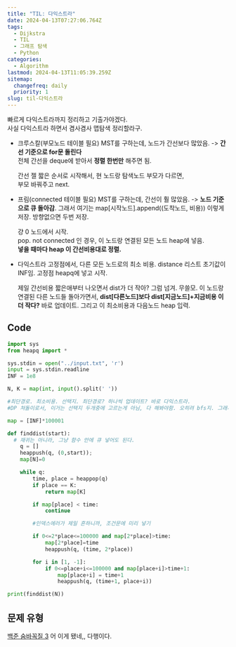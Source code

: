 ```yaml
---
title: "TIL: 다익스트라"
date: 2024-04-13T07:27:06.764Z
tags:
  - Dijkstra
  - TIL
  - 그래프 탐색
  - Python
categories:
  - Algorithm
lastmod: 2024-04-13T11:05:39.259Z
sitemap:
  changefreq: daily
  priority: 1
slug: til-다익스트라
---
```


빠르게 다익스트라까지 정리하고 기출가야겠다.<br>
사실 다익스트라 하면서 겸사겸사 맵탐색 정리할라구.<br>

- 크루스칼(부모노드 테이블 필요)
  MST를 구하는데, 노드가 간선보다 많았음. -> **간선 기준으로 for문 돌린다**<br>
  전체 간선을 deque에 받아서 **정렬 한번만** 해주면 됨.<br>

  간선 젤 짧은 순서로 시작해서,
  현 노드랑 탐색노드 부모가 다르면,<br>
  부모 바꿔주고 next.

- 프림(connected 테이블 필요)
  MST를 구하는데, 간선이 훨 많았음. -> **노드 기준으로 큐 돌아감**. 그래서 여기는 map[시작노드].append((도착노드, 비용)) 이렇게 저장.
  방향없으면 두번 저장.

  걍 0 노드에서 시작.<br>
  pop. not connected 인 경우, 이 노드랑 연결된 모든 노드 heap에 넣음.<br>
  **넣을 때마다 heap 이 간선비용대로 정렬.**

- 다익스트라
  고정점에서, 다른 모든 노드로의 최소 비용.
  distance 리스트 초기값이 INF임.
  고정점 heapq에 넣고 시작.

  제일 간선비용 짧은애부터 나오면서 dist가 더 작아? 그럼 넘겨. 무쓸모.
  이 노드랑 연결된 다른 노드들 돌아가면서, **dist[다른노드]보다 dist[지금노드]+지금비용 이 더 작다?** 바로 업데이트.
  그리고 이 최소비용과 다음노드 heap 입력.

## Code

```py
import sys
from heapq import *

sys.stdin = open("../input.txt", 'r')
input = sys.stdin.readline
INF = 1e8

N, K = map(int, input().split(' '))

#최단경로. 최소비용. 선택지. 최단경로? 하나씩 업데이트? 바로 다익스트라.
#DP 쳐돌이로서, 이거는 선택지 두개중에 고르는게 아님, 다 해봐야함. 오히려 bfs지. 그래서 다른 답 봐도 bfs가 더 많더라.

map = [INF]*100001

def finddist(start):
  # 재귀는 아니라, 그냥 함수 안에 큐 넣어도 된다.
    q = []
    heappush(q, (0,start));
    map[N]=0

    while q:
        time, place = heappop(q)
        if place == K:
            return map[K]

        if map[place] < time:
            continue

        #인덱스에러가 제일 흔하니까, 조건문에 미리 넣기

        if 0<=2*place<=100000 and map[2*place]>time:
            map[2*place]=time
            heappush(q, (time, 2*place))

        for i in [1, -1]:
            if 0<=place+i<=100000 and map[place+i]>time+1:
                map[place+i] = time+1
                heappush(q, (time+1, place+i))

print(finddist(N))
```

## 문제 유형

[백준 숨바꼭질 3](https://www.acmicpc.net/problem/13549)
어 이게 됐네,, 다행이다.

